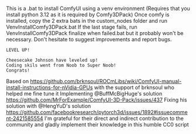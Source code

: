 This is a .bat to install ComfyUI using a venv environment (Requires that you install python 3.12 as it is required by Comfy3DPack) 
Once comfy is installed, copy the 2 extra bats in the custom_nodes folder and run VenvInstallComfy3DPack.bat
If the last stage fails, run VenvInstallComfy3DPack finalize when failed.bat but it probably won't be necessary.
Don't hesitate to suggest improvements and report bugs.

`LEVEL UP!`
```
Cheesecake Johnson have leveled up!
Coding skils went from Noob to Super Noob!
Congrats!
```

Based on https://github.com/brknsoul/ROCmLibs/wiki/ComfyUI-manual-install-instructions-for-nVidia-GPUs with the support of brknsoul who helped me fine tune it
Implementing @BuffMcBigHuge's solution https://github.com/MrForExample/ComfyUI-3D-Pack/issues/437
Fixing his solution with @HengYuD's solution https://github.com/facebookresearch/pytorch3d/issues/1892#issuecomment-2421585554
I'm grateful for their direct and indirect contribution to the community and gladly implement their knowledge in this humble CC0 script
